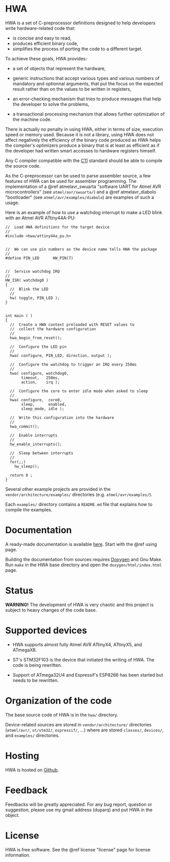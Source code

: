 
HWA
===

HWA is a set of C-preprocessor definitions designed to help developers write
hardware-related code that:

 * is concise and easy to read,
 * produces efficient binary code,
 * simplifies the process of porting the code to a different target.

To achieve these goals, HWA provides:

 * a set of objects that represent the hardware,

 * generic instructions that accept various types and various numbers of
   mandatory and optionnal arguments, that put the focus on the expected result
   rather than on the values to be written in registers,

 * an error-checking mechanism that tries to produce messages that help the
   developer to solve the problems,

 * a transactional processing mechanism that allows further optimization of the
   machine code.

There is actually no penalty in using HWA, either in terms of size, execution
speed or memory used. Because it is not a library, using HWA does not affect
negatively the efficiency of the binary code produced as HWA helps the
compiler's optimizers produce a binary that is at least as efficient as if the
developer had written smart accesses to hardware registers himself.

Any C compiler compatible with the
[C11](https://en.wikipedia.org/wiki/C11_%28C_standard_revision%29) standard
should be able to compile the source code.

As the C-preprocessor can be used to parse assembler source, a few features of
HWA can be used for assembler programming. The implementation of a @ref
atmelavr_swuarta "software UART for Atmel AVR microcontrollers" (see
`atmel/avr/swuarta/`) and a @ref atmelavr_diabolo "bootloader" (see
`atmel/avr/examples/diabolo`) are examples of such a usage.

Here is an example of how to use a watchdog interrupt to make a LED blink with
an Atmel AVR ATtiny44A-PU:


    //  Load HWA definitions for the target device
    //
    #include <hwa/attiny44a_pu.h>


    //  We can use pin numbers as the device name tells HWA the package
    //
    #define PIN_LED      HW_PIN(7)


    //  Service watchdog IRQ
    //
    HW_ISR( watchdog0 )
    {
      //  Blink the LED
      //
      hw( toggle, PIN_LED );
    }


    int main ( )
    {
      //  Create a HWA context preloaded with RESET values to
      //  collect the hardware configuration
      //
      hwa_begin_from_reset();

      //  Configure the LED pin
      //
      hwa( configure, PIN_LED, direction, output );

      //  Configure the watchdog to trigger an IRQ every 250ms
      //
      hwa( configure, watchdog0,
           timeout,   250ms,
           action,    irq );

      //  Configure the core to enter idle mode when asked to sleep
      //
      hwa( configure,  core0,
           sleep,      enabled,
           sleep_mode, idle );

      //  Write this configuration into the hardware
      //
      hwa_commit();

      //  Enable interrupts
      //
      hw_enable_interrupts();

      //  Sleep between interrupts
      //
      for(;;)
        hw_sleep();

      return 0 ;
    }


Several other example projects are provided in the
`vendor/architecture/examples/` directories (e.g. `atmel/avr/examples/`).

Each `examples/` directory contains a `README.md` file that explains how to
compile the examples.


Documentation
=============

A ready-made documentation is available
[here](http://duparq.free.fr/hwa/index.html). Start with the @ref using page.

Building the documentation from sources requires
[Doxygen](http://www.stack.nl/~dimitri/doxygen/) and Gnu Make. Run `make` in the
HWA base directory and open the `doxygen/html/index.html` page.


Status
======

__WARNING!__ The development of HWA is very chaotic and this project is subject
to heavy changes of the code base.


Supported devices
=================

 * HWA supports almost fully Atmel AVR ATtinyX4, ATtinyX5, and ATmegaX8.

 * ST's STM32F103 is the device that initiated the writing of HWA. The code is
   being rewritten.

 * Support of ATmega32U4 and Espressif's ESP8266 has been started but needs to
   be rewritten.


Organization of the code
========================

The base source code of HWA is in the `hwa/` directory.

Device-related sources are stored in `vendor/architecture/` directories
(`atmel/avr/`, `st/stm32/`, `espressif/`, ...) where are stored `classes/`,
`devices/`, and `examples/` directories.


Hosting
=======

HWA is hosted on [Github](http://github.com/duparq/hwa).


Feedback
========

Feedbacks will be greatly appreciated. For any bug report, question or
suggestion, please use my gmail address (duparq) and put HWA in the object.


License
=======

HWA is free software. See the @ref license "license" page for license information.

<br>
